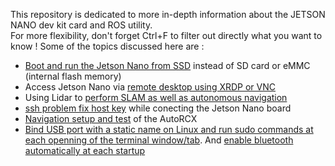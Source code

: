 This repository is dedicated to more in-depth information about the JETSON NANO dev kit card and ROS utility.</br>
For more flexibility, don't forget Ctrl+F to filter out directly what you want to know !
Some of the topics discussed here are : 
- [Boot and run the Jetson Nano from SSD](https://github.com/anasderkaoui/AutoRCX/blob/main/Additional%20reports/4th%20report.md) instead of SD card or eMMC (internal flash memory)
- Access Jetson Nano via [remote desktop using XRDP or VNC](https://github.com/anasderkaoui/AutoRCX/blob/main/Additional%20reports/1st%20report.md)
- Using Lidar to [perform SLAM as well as autonomous navigation](https://github.com/anasderkaoui/AutoRCX/blob/main/Additional%20reports/6th%20report.md)
- [ssh problem fix host key](https://github.com/anasderkaoui/AutoRCX/blob/main/Additional%20reports/5th%20report.md) while conecting the Jetson Nano board
- [Navigation setup and test](https://github.com/anasderkaoui/AutoRCX/blob/main/Additional%20reports/6th%20report.md) of the AutoRCX
- [Bind USB port with a static name on Linux and run sudo commands at each openning of the terminal window/tab](https://github.com/anasderkaoui/AutoRCX/blob/main/Additional%20reports/7th%20report.md). And [enable bluetooth automatically at each startup](https://github.com/anasderkaoui/AutoRCX/blob/main/Additional%20reports/7th%20report.md#another-example-but-with-bluetooth-this-time-around-we-will-set-it-to-turn-on-automatically-at-each-startup)
